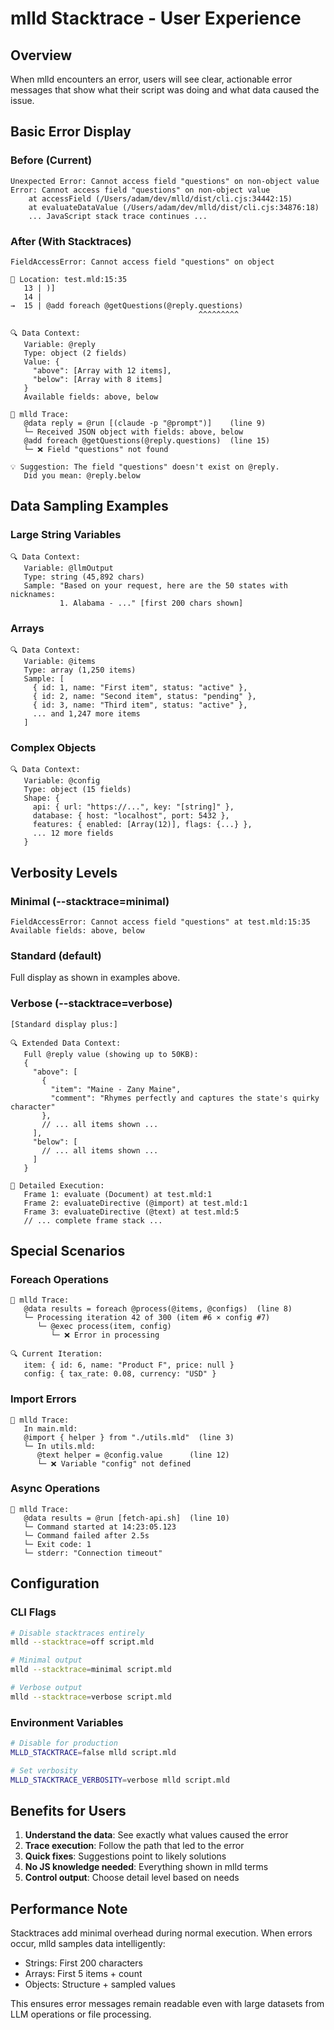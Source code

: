 # mlld Stacktrace - User Experience

## Overview
When mlld encounters an error, users will see clear, actionable error messages that show what their script was doing and what data caused the issue.

## Basic Error Display

### Before (Current)
```
Unexpected Error: Cannot access field "questions" on non-object value
Error: Cannot access field "questions" on non-object value
    at accessField (/Users/adam/dev/mlld/dist/cli.cjs:34442:15)
    at evaluateDataValue (/Users/adam/dev/mlld/dist/cli.cjs:34876:18)
    ... JavaScript stack trace continues ...
```

### After (With Stacktraces)
```
FieldAccessError: Cannot access field "questions" on object

📍 Location: test.mld:15:35
   13 | )]
   14 | 
→  15 | @add foreach @getQuestions(@reply.questions)
                                          ^^^^^^^^^

🔍 Data Context:
   Variable: @reply
   Type: object (2 fields)
   Value: {
     "above": [Array with 12 items],
     "below": [Array with 8 items]
   }
   Available fields: above, below

🔄 mlld Trace:
   @data reply = @run [(claude -p "@prompt")]    (line 9)
   └─ Received JSON object with fields: above, below
   @add foreach @getQuestions(@reply.questions)  (line 15)
   └─ ❌ Field "questions" not found

💡 Suggestion: The field "questions" doesn't exist on @reply.
   Did you mean: @reply.below
```

## Data Sampling Examples

### Large String Variables
```
🔍 Data Context:
   Variable: @llmOutput
   Type: string (45,892 chars)
   Sample: "Based on your request, here are the 50 states with nicknames:
           1. Alabama - ..." [first 200 chars shown]
```

### Arrays
```
🔍 Data Context:
   Variable: @items
   Type: array (1,250 items)
   Sample: [
     { id: 1, name: "First item", status: "active" },
     { id: 2, name: "Second item", status: "pending" },
     { id: 3, name: "Third item", status: "active" },
     ... and 1,247 more items
   ]
```

### Complex Objects
```
🔍 Data Context:
   Variable: @config
   Type: object (15 fields)
   Shape: {
     api: { url: "https://...", key: "[string]" },
     database: { host: "localhost", port: 5432 },
     features: { enabled: [Array(12)], flags: {...} },
     ... 12 more fields
   }
```

## Verbosity Levels

### Minimal (--stacktrace=minimal)
```
FieldAccessError: Cannot access field "questions" at test.mld:15:35
Available fields: above, below
```

### Standard (default)
Full display as shown in examples above.

### Verbose (--stacktrace=verbose)
```
[Standard display plus:]

🔍 Extended Data Context:
   Full @reply value (showing up to 50KB):
   {
     "above": [
       {
         "item": "Maine - Zany Maine",
         "comment": "Rhymes perfectly and captures the state's quirky character"
       },
       // ... all items shown ...
     ],
     "below": [
       // ... all items shown ...
     ]
   }

🔄 Detailed Execution:
   Frame 1: evaluate (Document) at test.mld:1
   Frame 2: evaluateDirective (@import) at test.mld:1
   Frame 3: evaluateDirective (@text) at test.mld:5
   // ... complete frame stack ...
```

## Special Scenarios

### Foreach Operations
```
🔄 mlld Trace:
   @data results = foreach @process(@items, @configs)  (line 8)
   └─ Processing iteration 42 of 300 (item #6 × config #7)
      └─ @exec process(item, config)
         └─ ❌ Error in processing
         
🔍 Current Iteration:
   item: { id: 6, name: "Product F", price: null }
   config: { tax_rate: 0.08, currency: "USD" }
```

### Import Errors
```
🔄 mlld Trace:
   In main.mld:
   @import { helper } from "./utils.mld"  (line 3)
   └─ In utils.mld:
      @text helper = @config.value      (line 12)
      └─ ❌ Variable "config" not defined
```

### Async Operations
```
🔄 mlld Trace:
   @data results = @run [fetch-api.sh]  (line 10)
   └─ Command started at 14:23:05.123
   └─ Command failed after 2.5s
   └─ Exit code: 1
   └─ stderr: "Connection timeout"
```

## Configuration

### CLI Flags
```bash
# Disable stacktraces entirely
mlld --stacktrace=off script.mld

# Minimal output
mlld --stacktrace=minimal script.mld

# Verbose output
mlld --stacktrace=verbose script.mld
```

### Environment Variables
```bash
# Disable for production
MLLD_STACKTRACE=false mlld script.mld

# Set verbosity
MLLD_STACKTRACE_VERBOSITY=verbose mlld script.mld
```

## Benefits for Users

1. **Understand the data**: See exactly what values caused the error
2. **Trace execution**: Follow the path that led to the error
3. **Quick fixes**: Suggestions point to likely solutions
4. **No JS knowledge needed**: Everything shown in mlld terms
5. **Control output**: Choose detail level based on needs

## Performance Note

Stacktraces add minimal overhead during normal execution. When errors occur, mlld samples data intelligently:
- Strings: First 200 characters
- Arrays: First 5 items + count
- Objects: Structure + sampled values

This ensures error messages remain readable even with large datasets from LLM operations or file processing.